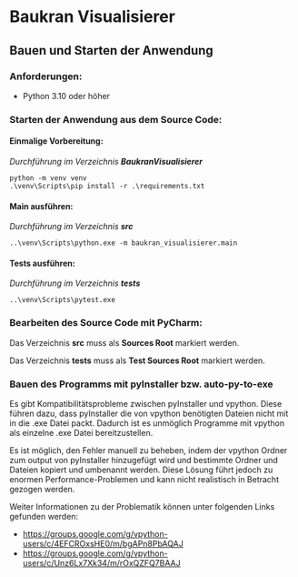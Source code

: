 # Baukran Visualisierer

## Bauen und Starten der Anwendung

### Anforderungen:
* Python 3.10 oder höher

### Starten der Anwendung aus dem Source Code:

#### Einmalige Vorbereitung:

*Durchführung im Verzeichnis **BaukranVisualisierer***
```commandline
python -m venv venv
.\venv\Scripts\pip install -r .\requirements.txt
```

#### Main ausführen:

*Durchführung im Verzeichnis **src***
```commandline
..\venv\Scripts\python.exe -m baukran_visualisierer.main
```

#### Tests ausführen:

*Durchführung im Verzeichnis **tests***
```commandline
..\venv\Scripts\pytest.exe
```

### Bearbeiten des Source Code mit PyCharm:
Das Verzeichnis **src** muss als **Sources Root** markiert werden.

Das Verzeichnis **tests** muss als **Test Sources Root** markiert werden.


### Bauen des Programms mit pyInstaller bzw. auto-py-to-exe
Es gibt Kompatibilitätsprobleme zwischen pyInstaller und vpython.
Diese führen dazu, dass pyInstaller die von vpython benötigten Dateien nicht mit in die .exe Datei packt.
Dadurch ist es unmöglich Programme mit vpython als einzelne .exe Datei bereitzustellen.

Es ist möglich, den Fehler manuell zu beheben, indem der vpython Ordner zum output von pyInstaller hinzugefügt wird und bestimmte Ordner und Dateien kopiert und umbenannt werden.
Diese Lösung führt jedoch zu enormen Performance-Problemen und kann nicht realistisch in Betracht gezogen werden.

Weiter Informationen zu der Problematik können unter folgenden Links gefunden werden:

* https://groups.google.com/g/vpython-users/c/4EFCROxsHE0/m/bgAPn8PbAQAJ
* https://groups.google.com/g/vpython-users/c/Unz6Lx7Xk34/m/rOxQZFQ7BAAJ
